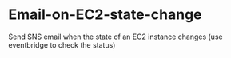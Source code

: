 # Email-on-EC2-state-change
Send SNS email when the state of an EC2 instance changes (use eventbridge to check the status)
